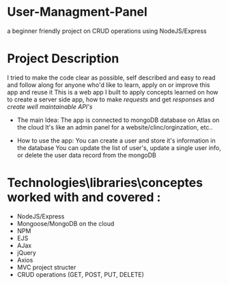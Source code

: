 # User-Managment-Panel
a beginner friendly project on CRUD operations using NodeJS/Express
# Project Description
I tried to make the code clear as possible, self described and easy to read and follow along for anyone who'd like to learn, apply on or improve this app and reuse it
This is a web app I built to apply concepts learned on how to create a server side app, how to make *requests* and get *responses* and *create well maintainable API's*

- The main Idea:
The app is connected to mongoDB database on Atlas on the cloud 
It's like an admin panel for a website/clinc/orginzation, etc..

- How to use the app: 
You can create a user and store it's information in the database
You can update the list of user's, update a single user info, or delete the user data record from the mongoDB

# Technologies\libraries\conceptes worked with and covered :
- NodeJS/Express
- Mongoose/MongoDB on the cloud
- NPM
- EJS
- AJax
- jQuery
- Axios
- MVC project structer
- CRUD operations (GET, POST, PUT, DELETE)

